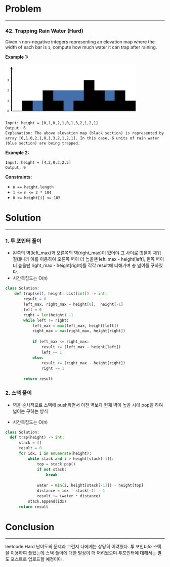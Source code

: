 # Problem

---

### 42. Trapping Rain Water (Hard)

Given `n` non-negative integers representing an elevation map where the width of each bar is `1`, compute how much water it can trap after raining. 



**Example 1:**

![img](../assets/images/23-03-16-leetcode-42/1.png)

```
Input: height = [0,1,0,2,1,0,1,3,2,1,2,1]
Output: 6
Explanation: The above elevation map (black section) is represented by array [0,1,0,2,1,0,1,3,2,1,2,1]. In this case, 6 units of rain water (blue section) are being trapped.
```

**Example 2:**

```
Input: height = [4,2,0,3,2,5]
Output: 9
```



**Constraints:**

- `n == height.length`
- `1 <= n <= 2 * 104`
- `0 <= height[i] <= 105`



# Solution

---

### 1. 투 포인터 풀이

- 왼쪽의 벽(left_max)과 오른쪽의 벽(right_max)이 있어야 그 사이로 빗물이 채워질테니까 이를 이용하여 오른쪽 벽이 더 높을땐 left_max - height[left], 왼쪽 벽이 더 높을땐 right_max - height[right]를 각각 result에 더해가며 총 넒이를 구하였다.
- 시간복잡도는 O(n)

```python
class Solution:
    def trap(self, height: List[int]) -> int:
        result = 0
        left_max, right_max = height[0],  height[-1]
        left = 0
        right = len(height) -1
        while left != right:
            left_max = max(left_max, height[left])
            right_max = max(right_max, height[right])

            if left_max <= right_max:                
                result += (left_max - height[left])
                left += 1
            else:
                result += (right_max - height[right])
                right -= 1

        return result

```



### 2. 스택 풀이

- 벽을 순차적으로 스택에 push하면서 이전 벽보다 현재 벽이 높을 시에 pop을 하여 넓이는 구하는 방식

- 시간복잡도는 O(n)

```python
class Solution:
  def trap(height) -> int:
      stack = []
      result = 0
      for idx, i in enumerate(height):
          while stack and i > height[stack[-1]]:
              top = stack.pop()
              if not stack:
                  break

              water = min(i, height[stack[-1]]) - height[top]
              distance = idx - stack[-1] - 1
              result += (water * distance)
          stack.append(idx)
      return result
```





# Conclusion

---

leetcode Hard 난이도의 문제라 그런지 나에게는 상당히 어려웠다. 투 포인터와 스택을 이용하여 풀었는데 스택 풀이에 대한 발상이 더 어려웠으며 투포인터에 대해서는 별도 포스트로 업로드할 예정이다 .
